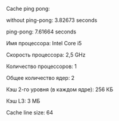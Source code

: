 Cache ping pong:

without ping-pong: 3.82673 seconds

ping-pong: 7.61664 seconds

  Имя процессора:	Intel Core i5
  
  Скорость процессора:	2,5 GHz
  
  Количество процессоров:	1
  
  Общее количество ядер:	2
  
  Кэш 2-го уровня (в каждом ядре):	256 КБ
  
  Кэш L3:	3 МБ
  
  Cache line size: 64
